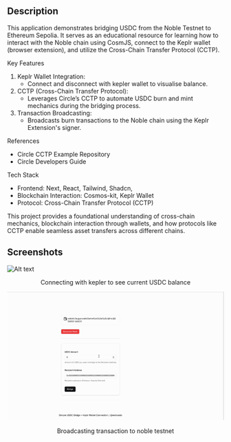 ## Description

This application demonstrates bridging USDC from the Noble Testnet to Ethereum Sepolia. It serves as an educational resource for learning how to interact with the Noble chain using CosmJS, connect to the Keplr wallet (browser extension), and utilize the Cross-Chain Transfer Protocol (CCTP).

Key Features

1. Keplr Wallet Integration:
   - Connect and disconnect with kepler wallet to visualise balance.
2. CCTP (Cross-Chain Transfer Protocol):
   - Leverages Circle’s CCTP to automate USDC burn and mint mechanics during the bridging process.
3. Transaction Broadcasting:
   - Broadcasts burn transactions to the Noble chain using the Keplr Extension's signer.

References

- Circle CCTP Example Repository
- Circle Developers Guide

Tech Stack

- Frontend: Next, React, Tailwind, Shadcn,
- Blockchain Interaction: Cosmos-kit, Keplr Wallet
- Protocol: Cross-Chain Transfer Protocol (CCTP)

This project provides a foundational understanding of cross-chain mechanics, blockchain interaction through wallets, and how protocols like CCTP enable seamless asset transfers across different chains.

## Screenshots

![Alt text](images/connect-wallet.gif "Before connecting")

<center>Connecting with kepler to see current USDC balance</center>

![Alt text](images/on-bridge.gif "Before connecting")

<center>Broadcasting transaction to noble testnet</center>
